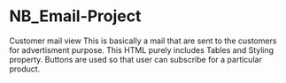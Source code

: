 # NB_Email-Project
Customer mail view
This is basically a mail that are sent to the customers for advertisment purpose. 
This HTML purely includes Tables and Styling property.
Buttons are used so that user can subscribe for a particular product.
